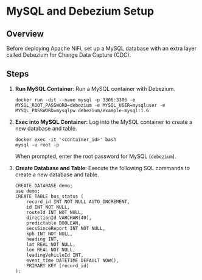 # MySQL and Debezium Setup

## Overview
Before deploying Apache NiFi, set up a MySQL database with an extra layer called Debezium for Change Data Capture (CDC).

## Steps
1. **Run MySQL Container**: Run a MySQL container with Debezium.
    ```
    docker run -dit --name mysql -p 3306:3306 -e MYSQL_ROOT_PASSWORD=debezium -e MYSQL_USER=mysqluser -e MYSQL_PASSWORD=mysqlpw debezium/example-mysql:1.6
    ```
    
2. **Exec into MySQL Container**: Log into the MySQL container to create a new database and table.
    ```
    docker exec -it '<container_id>' bash
    mysql -u root -p
    ```
    When prompted, enter the root password for MySQL (`debezium`).

3. **Create Database and Table**: Execute the following SQL commands to create a new database and table.
    ```
    CREATE DATABASE demo;
    use demo;
    CREATE TABLE bus_status (
        record_id INT NOT NULL AUTO_INCREMENT,
        id INT NOT NULL,
        routeId INT NOT NULL,
        directionId VARCHAR(40),
        predictable BOOLEAN,
        secsSinceReport INT NOT NULL,
        kph INT NOT NULL,
        heading INT,
        lat REAL NOT NULL, 
        lon REAL NOT NULL,
        leadingVehicleId INT,
        event_time DATETIME DEFAULT NOW(),
        PRIMARY KEY (record_id)
    );
    ```
